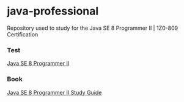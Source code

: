 # java-professional
Repository used to study for the Java SE 8 Programmer II | 1Z0-809 Certification

### Test
[Java SE 8 Programmer II](https://education.oracle.com/pt_BR/java-se-8-programmer-ii/pexam_1Z0-809)

### Book
[Java SE 8 Programmer II Study Guide](https://www.amazon.com.br/OCP-Certified-Professional-Programmer-1Z0-809/dp/1119067901)
